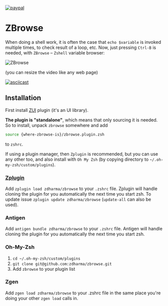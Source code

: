 [![paypal](https://www.paypalobjects.com/en_US/i/btn/btn_donateCC_LG.gif)](https://www.paypal.com/cgi-bin/webscr?cmd=_s-xclick&hosted_button_id=D6XDCHDSBDSDG)

# ZBrowse

When doing a shell work, it is often the case that `echo $variable` is invoked multiple times,
to check result of a loop, etc. Now, just pressing `Ctrl-B` is needed, with `ZBrowse` – `Zshell`
variable browser:

![ZBrowse](https://github.com/zdharma/zbrowse/blob/master/images/zbrowse.png)

(you can resize the video like any web page)

[![asciicast](https://asciinema.org/a/122018.png)](https://asciinema.org/a/122018)

## Installation

First install [ZUI](https://github.com/zdharma/zui) plugin (it's an UI library).

**The plugin is "standalone"**, which means that only sourcing it is needed. So to
install, unpack `zbrowse` somewhere and add

```zsh
source {where-zbrowse-is}/zbrowse.plugin.zsh
```

to `zshrc`.

If using a plugin manager, then `Zplugin` is recommended, but you can use any
other too, and also install with `Oh My Zsh` (by copying directory to
`~/.oh-my-zsh/custom/plugins`).

### [Zplugin](https://github.com/psprint/zplugin)

Add `zplugin load zdharma/zbrowse` to your `.zshrc` file. Zplugin will handle
cloning the plugin for you automatically the next time you start zsh. To update
issue `zplugin update zdharma/zbrowse` (`update-all` can also be used).

### Antigen

Add `antigen bundle zdharma/zbrowse` to your `.zshrc` file. Antigen will handle
cloning the plugin for you automatically the next time you start zsh.

### Oh-My-Zsh

1. `cd ~/.oh-my-zsh/custom/plugins`
2. `git clone git@github.com:zdharma/zbrowse.git`
3. Add `zbrowse` to your plugin list

### Zgen

Add `zgen load zdharma/zbrowse` to your .zshrc file in the same place you're doing
your other `zgen load` calls in.
